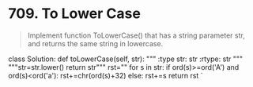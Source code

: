 # 709. To Lower Case

> Implement function ToLowerCase() that has a string parameter str, and returns the same string in lowercase.


class Solution:
    def toLowerCase(self, str):
        """
        :type str: str
        :rtype: str
        """
        """str=str.lower()
        return str"""
        rst=""
        for s in str:
            if ord(s)>=ord('A') and ord(s)<ord('a'):
                rst+=chr(ord(s)+32)
            else:
                rst+=s
        return rst
 `
